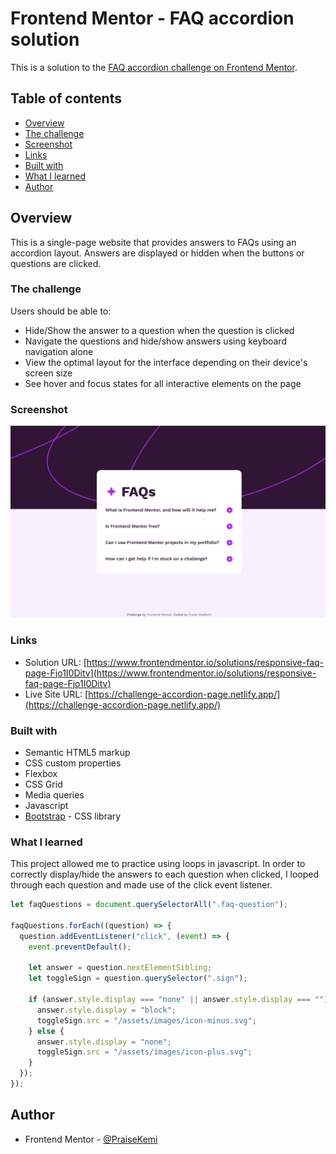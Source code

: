 # Frontend Mentor - FAQ accordion solution

This is a solution to the [FAQ accordion challenge on Frontend Mentor](https://www.frontendmentor.io/challenges/faq-accordion-wyfFdeBwBz).

## Table of contents

- [Overview](#overview)
- [The challenge](#the-challenge)
- [Screenshot](#screenshot)
- [Links](#links)
- [Built with](#built-with)
- [What I learned](#what-i-learned)
- [Author](#author)

## Overview

This is a single-page website that provides answers to FAQs using an accordion layout. Answers are displayed or hidden when the buttons or questions are clicked.

### The challenge

Users should be able to:

- Hide/Show the answer to a question when the question is clicked
- Navigate the questions and hide/show answers using keyboard navigation alone
- View the optimal layout for the interface depending on their device's screen size
- See hover and focus states for all interactive elements on the page

### Screenshot

![](</faq-accordion-screenshot(a).png>)

### Links

- Solution URL: [https://www.frontendmentor.io/solutions/responsive-faq-page-Fjo1I0Ditv](https://www.frontendmentor.io/solutions/responsive-faq-page-Fjo1I0Ditv)
- Live Site URL: [https://challenge-accordion-page.netlify.app/](https://challenge-accordion-page.netlify.app/)

### Built with

- Semantic HTML5 markup
- CSS custom properties
- Flexbox
- CSS Grid
- Media queries
- Javascript
- [Bootstrap](https://getbootstrap.com/) - CSS library

### What I learned

This project allowed me to practice using loops in javascript. In order to correctly display/hide the answers to each question when clicked, I looped through each question and made use of the click event listener.

```js
let faqQuestions = document.querySelectorAll(".faq-question");

faqQuestions.forEach((question) => {
  question.addEventListener("click", (event) => {
    event.preventDefault();

    let answer = question.nextElementSibling;
    let toggleSign = question.querySelector(".sign");

    if (answer.style.display === "none" || answer.style.display === "") {
      answer.style.display = "block";
      toggleSign.src = "/assets/images/icon-minus.svg";
    } else {
      answer.style.display = "none";
      toggleSign.src = "/assets/images/icon-plus.svg";
    }
  });
});
```

## Author

- Frontend Mentor - [@PraiseKemi](https://www.frontendmentor.io/profile/PraiseKemi)
